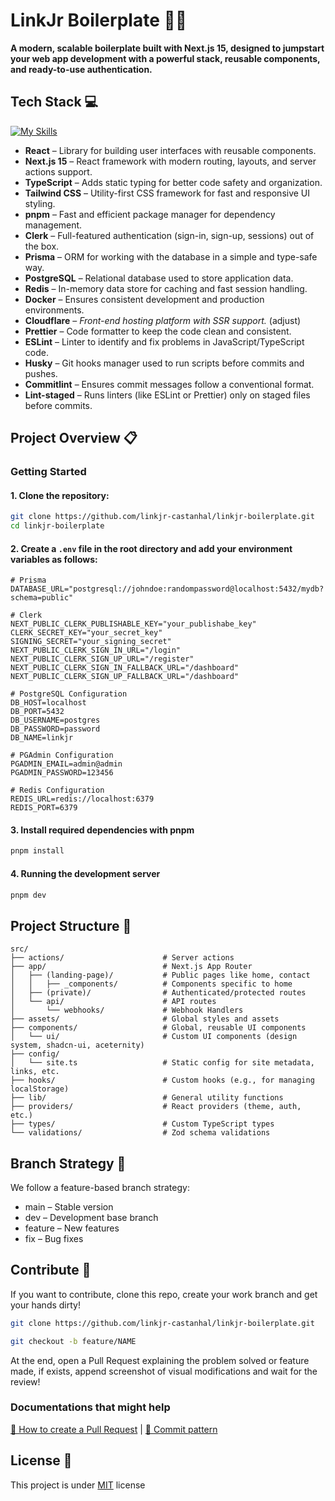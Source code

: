 <h1>LinkJr Boilerplate 🧑‍💻</h1>

<p>
    <b>A modern, scalable boilerplate built with Next.js 15, designed to jumpstart your web app development with a powerful stack, reusable components, and ready-to-use authentication.</b>
</p>

<h2 id="tech-stack">Tech Stack 💻</h2>

[![My Skills](https://skillicons.dev/icons?i=nodejs,react,nextjs,ts,tailwind,docker,redis,postgresql,prisma,cloudflare,pnpm,git,github)](https://skillicons.dev)

- **React** – Library for building user interfaces with reusable components.
- **Next.js 15** – React framework with modern routing, layouts, and server actions support.
- **TypeScript** – Adds static typing for better code safety and organization.
- **Tailwind CSS** – Utility-first CSS framework for fast and responsive UI styling.
- **pnpm** – Fast and efficient package manager for dependency management.
- **Clerk** – Full-featured authentication (sign-in, sign-up, sessions) out of the box.
- **Prisma** – ORM for working with the database in a simple and type-safe way.
- **PostgreSQL** – Relational database used to store application data.
- **Redis** – In-memory data store for caching and fast session handling.
- **Docker** – Ensures consistent development and production environments.
- **Cloudflare** – _Front-end hosting platform with SSR support._ (adjust)
- **Prettier** – Code formatter to keep the code clean and consistent.
- **ESLint** – Linter to identify and fix problems in JavaScript/TypeScript code.
- **Husky** – Git hooks manager used to run scripts before commits and pushes.
- **Commitlint** – Ensures commit messages follow a conventional format.
- **Lint-staged** – Runs linters (like ESLint or Prettier) only on staged files before commits.

<h2 id="project-overview">Project Overview 📋</h2>

### Getting Started

#### 1. Clone the repository:

```bash
git clone https://github.com/linkjr-castanhal/linkjr-boilerplate.git
cd linkjr-boilerplate
```

#### 2. Create a `.env` file in the root directory and add your environment variables as follows:

```env
# Prisma
DATABASE_URL="postgresql://johndoe:randompassword@localhost:5432/mydb?schema=public"

# Clerk
NEXT_PUBLIC_CLERK_PUBLISHABLE_KEY="your_publishabe_key"
CLERK_SECRET_KEY="your_secret_key"
SIGNING_SECRET="your_signing_secret"
NEXT_PUBLIC_CLERK_SIGN_IN_URL="/login"
NEXT_PUBLIC_CLERK_SIGN_UP_URL="/register"
NEXT_PUBLIC_CLERK_SIGN_IN_FALLBACK_URL="/dashboard"
NEXT_PUBLIC_CLERK_SIGN_UP_FALLBACK_URL="/dashboard"

# PostgreSQL Configuration
DB_HOST=localhost
DB_PORT=5432
DB_USERNAME=postgres
DB_PASSWORD=password
DB_NAME=linkjr

# PGAdmin Configuration
PGADMIN_EMAIL=admin@admin
PGADMIN_PASSWORD=123456

# Redis Configuration
REDIS_URL=redis://localhost:6379
REDIS_PORT=6379
```

#### 3. Install required dependencies with pnpm

```bash
pnpm install
```

#### 4. Running the development server

```bash
pnpm dev
```

<h2 id="project-structure">Project Structure 📁</h2>

```text
src/
├── actions/                      # Server actions
├── app/                          # Next.js App Router
│   ├── (landing-page)/           # Public pages like home, contact
│   │   ├── _components/          # Components specific to home
│   ├── (private)/                # Authenticated/protected routes
│   └── api/                      # API routes
│       └── webhooks/             # Webhook Handlers
├── assets/                       # Global styles and assets
├── components/                   # Global, reusable UI components
│   └── ui/                       # Custom UI components (design system, shadcn-ui, aceternity)
├── config/
│   └── site.ts                   # Static config for site metadata, links, etc.
├── hooks/                        # Custom hooks (e.g., for managing localStorage)
├── lib/                          # General utility functions
├── providers/                    # React providers (theme, auth, etc.)
├── types/                        # Custom TypeScript types
└── validations/                  # Zod schema validations
```

<h2 id="branch-strategy">Branch Strategy 🌱</h2>

We follow a feature-based branch strategy:

- main – Stable version
- dev – Development base branch
- feature – New features
- fix – Bug fixes

<h2 id="contribute">Contribute 🚀</h2>

If you want to contribute, clone this repo, create your work branch and get your hands dirty!

```bash
git clone https://github.com/linkjr-castanhal/linkjr-boilerplate.git
```

```bash
git checkout -b feature/NAME
```

At the end, open a Pull Request explaining the problem solved or feature made, if exists, append screenshot of visual modifications and wait for the review!

### Documentations that might help

[📝 How to create a Pull Request](https://www.atlassian.com/br/git/tutorials/making-a-pull-request) |
[💾 Commit pattern](https://gist.github.com/joshbuchea/6f47e86d2510bce28f8e7f42ae84c716)

<h2 id="license">License 📃 </h2>

This project is under [MIT](./LICENSE) license
